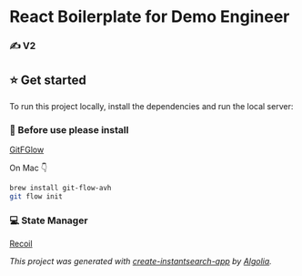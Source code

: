 # React Boilerplate for Demo Engineer

<h3 style="font-family='Helvetica'; font-size=15px; font-weight=bold; color=grey;">✍️ V2</h3>

<h2 style="font-family='Helvetica'; font-size=15px; font-weight=bold; color=grey;">⭐️ Get started</h2>

To run this project locally, install the dependencies and run the local server:

<h3 style="font-family='Helvetica'; font-size=15px; font-weight=bold; color=grey;">👊 Before use please install</h3>

[GitFGlow](https://danielkummer.github.io/git-flow-cheatsheet/)

On Mac 👇

```sh
brew install git-flow-avh
git flow init
```

<h3 style="font-family='Helvetica'; font-size=15px; font-weight=bold; color=grey;">💻 State Manager</h3>

[Recoil](https://recoiljs.org/)

_This project was generated with [create-instantsearch-app](https://github.com/algolia/create-instantsearch-app) by [Algolia](https://algolia.com)._
